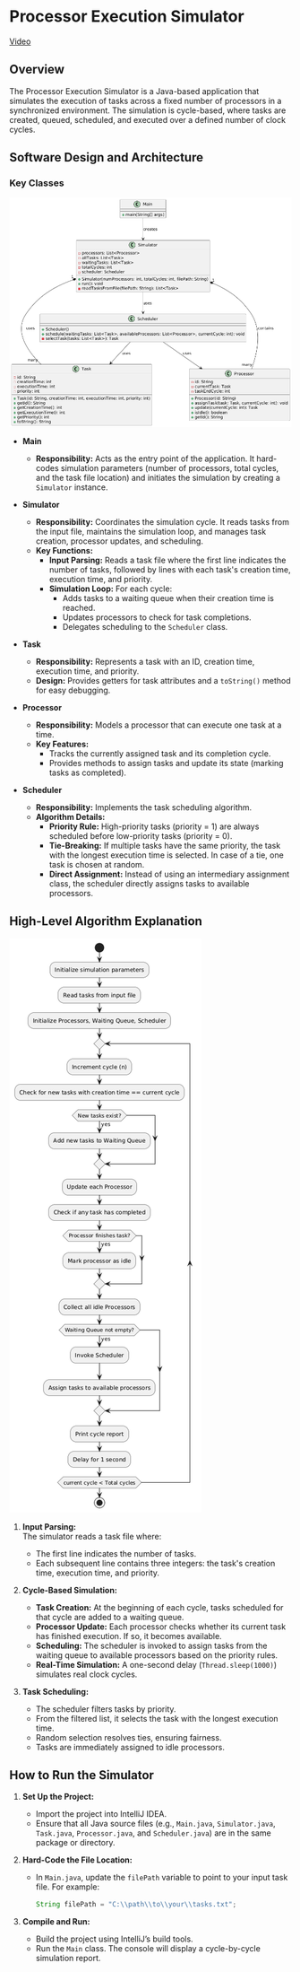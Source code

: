 # Processor Execution Simulator

[Video]()


## Overview
The Processor Execution Simulator is a Java-based application that simulates the execution of tasks across a fixed number of processors in a synchronized environment. The simulation is cycle-based, where tasks are created, queued, scheduled, and executed over a defined number of clock cycles.

## Software Design and Architecture

### Key Classes

![](./Assets/img.png)

- **Main**
    - **Responsibility:** Acts as the entry point of the application. It hard-codes simulation parameters (number of processors, total cycles, and the task file location) and initiates the simulation by creating a `Simulator` instance.

- **Simulator**
    - **Responsibility:** Coordinates the simulation cycle. It reads tasks from the input file, maintains the simulation loop, and manages task creation, processor updates, and scheduling.
    - **Key Functions:**
        - **Input Parsing:** Reads a task file where the first line indicates the number of tasks, followed by lines with each task's creation time, execution time, and priority.
        - **Simulation Loop:** For each cycle:
            - Adds tasks to a waiting queue when their creation time is reached.
            - Updates processors to check for task completions.
            - Delegates scheduling to the `Scheduler` class.

- **Task**
    - **Responsibility:** Represents a task with an ID, creation time, execution time, and priority.
    - **Design:** Provides getters for task attributes and a `toString()` method for easy debugging.

- **Processor**
    - **Responsibility:** Models a processor that can execute one task at a time.
    - **Key Features:**
        - Tracks the currently assigned task and its completion cycle.
        - Provides methods to assign tasks and update its state (marking tasks as completed).

- **Scheduler**
    - **Responsibility:** Implements the task scheduling algorithm.
    - **Algorithm Details:**
        - **Priority Rule:** High-priority tasks (priority = 1) are always scheduled before low-priority tasks (priority = 0).
        - **Tie-Breaking:** If multiple tasks have the same priority, the task with the longest execution time is selected. In case of a tie, one task is chosen at random.
        - **Direct Assignment:** Instead of using an intermediary assignment class, the scheduler directly assigns tasks to available processors.

## High-Level Algorithm Explanation

![](./Assets/flowChart.png)

1. **Input Parsing:**  
   The simulator reads a task file where:
    - The first line indicates the number of tasks.
    - Each subsequent line contains three integers: the task's creation time, execution time, and priority.

2. **Cycle-Based Simulation:**
    - **Task Creation:** At the beginning of each cycle, tasks scheduled for that cycle are added to a waiting queue.
    - **Processor Update:** Each processor checks whether its current task has finished execution. If so, it becomes available.
    - **Scheduling:** The scheduler is invoked to assign tasks from the waiting queue to available processors based on the priority rules.
    - **Real-Time Simulation:** A one-second delay (`Thread.sleep(1000)`) simulates real clock cycles.

3. **Task Scheduling:**
    - The scheduler filters tasks by priority.
    - From the filtered list, it selects the task with the longest execution time.
    - Random selection resolves ties, ensuring fairness.
    - Tasks are immediately assigned to idle processors.

## How to Run the Simulator

1. **Set Up the Project:**
    - Import the project into IntelliJ IDEA.
    - Ensure that all Java source files (e.g., `Main.java`, `Simulator.java`, `Task.java`, `Processor.java`, and `Scheduler.java`) are in the same package or directory.

2. **Hard-Code the File Location:**
    - In `Main.java`, update the `filePath` variable to point to your input task file. For example:
      ```java
      String filePath = "C:\\path\\to\\your\\tasks.txt";
      ```

3. **Compile and Run:**
    - Build the project using IntelliJ’s build tools.
    - Run the `Main` class. The console will display a cycle-by-cycle simulation report.



